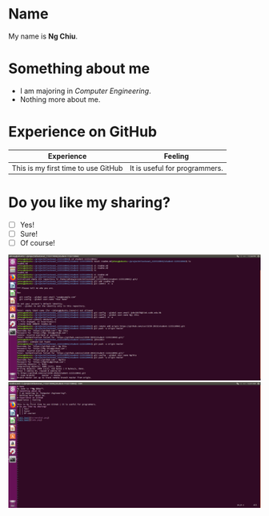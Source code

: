# Name
My name is **Ng Chiu**.
# Something about me
* I am majoring in *Computer Engineering*.
* Nothing more about me.
# Experience on GitHub
Experience | Feeling
---------- | -------
This is my first time to use GitHub | It is useful for programmers.
# Do you like my sharing?
- [ ] Yes!
- [ ] Sure!
- [ ] Of course!

![alt text](Screenshot.png)
![alt text](Code.png)
